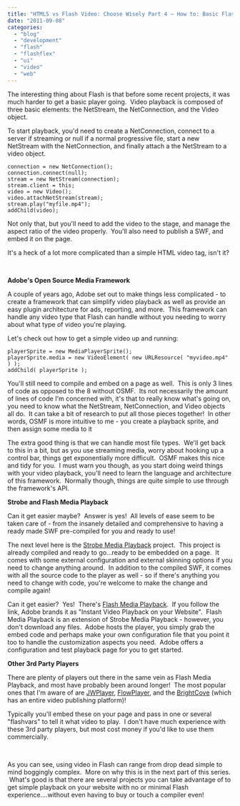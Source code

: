 ```yaml
---
title: "HTML5 vs Flash Video: Choose Wisely Part 4 – How to: Basic Flash Playback"
date: "2011-09-08"
categories:
  - "blog"
  - "development"
  - "flash"
  - "flashflex"
  - "ui"
  - "video"
  - "web"
---
```


The interesting thing about Flash is that before some recent projects, it was much harder to get a basic player going.  Video playback is composed of three basic elements: the NetStream, the NetConnection, and the Video object.

To start playback, you'd need to create a NetConnection, connect to a server if streaming or null if a normal progressive file, start a new NetStream with the NetConnection, and finally attach a the NetStream to a video object.

```
connection = new NetConnection();
connection.connect(null);
stream = new NetStream(connection);
stream.client = this;
video = new Video();
video.attachNetStream(stream);
stream.play("myfile.mp4");
addChild(video);
```

Not only that, but you'll need to add the video to the stage, and manage the aspect ratio of the video properly.  You'll also need to publish a SWF, and embed it on the page.

It's a heck of a lot more complicated than a simple HTML video tag, isn't it?

 

**Adobe's Open Source Media Framework**

A couple of years ago, Adobe set out to make things less complicated - to create a framework that can simplify video playback as well as provide an easy plugin architecture for ads, reporting, and more.  This framework can handle any video type that Flash can handle without you needing to worry about what type of video you're playing.

Let's check out how to get a simple video up and running:

```
playerSprite = new MediaPlayerSprite();
playerSprite.media = new VideoElement( new URLResource( "myvideo.mp4" ) );
addChild( playerSprite );
```

You'll still need to compile and embed on a page as well.  This is only 3 lines of code as opposed to the 8 without OSMF.  Its not necessarily the amount of lines of code I'm concerned with, it's that to really know what's going on, you need to know what the NetStream, NetConnection, and Video objects all do.  It can take a bit of research to put all those pieces together!  In other words, OSMF is more intuitive to me - you create a playback sprite, and then assign some media to it

The extra good thing is that we can handle most file types.  We'll get back to this in a bit, but as you use streaming media, worry about hooking up a control bar, things get exponentially more difficult.  OSMF makes this nice and tidy for you.  I must warn you though, as you start doing weird things with your video playback, you'll need to learn the language and architecture of this framework.  Normally though, things are quite simple to use through the framework's API.

**Strobe and Flash Media Playback**

Can it get easier maybe?  Answer is yes!  All levels of ease seem to be taken care of - from the insanely detailed and comprehensive to having a ready made SWF pre-compiled for you and ready to use!

The next level here is the [Strobe Media Playback](http://osmf.org/strobe_mediaplayback.html) project.  This project is already compiled and ready to go...ready to be embedded on a page.  It comes with some external configuration and external skinning options if you need to change anything around.  In addition to the compiled SWF, it comes with all the source code to the player as well - so if there's anything you need to change with code, you're welcome to make the change and compile again!

Can it get easier?  Yes!  There's [Flash Media Playback](http://www.adobe.com/products/flashmediaplayback/).  If you follow the link, Adobe brands it as "Instant Video Playback on your Website".  Flash Media Playback is an extension of Strobe Media Playback - however, you don't download any files.  Adobe hosts the player, you simply grab the embed code and perhaps make your own configuration file that you point it too to handle the customization aspects you need.  Adobe offers a configuration and test playback page for you to get started.

**Other 3rd Party Players**

There are plenty of players out there in the same vein as Flash Media Playback, and most have probably been around longer!  The most popular ones that I'm aware of are [JWPlayer](http://www.longtailvideo.com/players), [FlowPlayer](http://flowplayer.org/), and the [BrightCove](http://www.brightcove.com) (which has an entire video publishing platform)!

Typically you'll embed these on your page and pass in one or several "flashvars" to tell it what video to play.  I don't have much experience with these 3rd party players, but most cost money if you'd like to use them commercially.

 

As you can see, using video in Flash can range from drop dead simple to mind boggingly complex.  More on why this is in the next part of this series.  What's good is that there are several projects you can take advantage of to get simple playback on your website with no or minimal Flash experience....without even having to buy or touch a compiler even!
